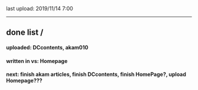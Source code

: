 last upload: 2019/11/14 7:00

---
## done list /
#### uploaded: DCcontents, akam010
#### written in vs: Homepage
#### next: finish akam articles, finish DCcontents, finish HomePage?, upload Homepage???
